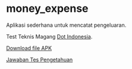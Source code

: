 # money_expense

Aplikasi sederhana untuk mencatat pengeluaran.

Test Teknis Magang [Dot Indonesia](https://www.dot.co.id/).

[Download file APK](https://github.com/rmRizki/money_expense/releases/download/1.0.0/app-release.apk)

[Jawaban Tes Pengetahuan](jawaban.md)